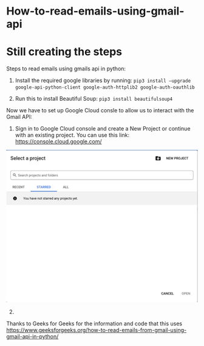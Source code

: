 # How-to-read-emails-using-gmail-api
# Still creating the steps
Steps to read emails using gmails api in python:

1. Install the required google libraries by running: `pip3 install –upgrade google-api-python-client google-auth-httplib2 google-auth-oauthlib`

2. Run this to install Beautiful Soup: `pip3 install beautifulsoup4`

Now we have to set up Google Cloud consle to allow us to interact with the Gmail API:

1. Sign in to Google Cloud console and create a New Project or continue with an existing project. You can use this link: https://console.cloud.google.com/

![alt text](https://github.com/Radioactivebun0/How-to-read-emails-using-gmail-api/blob/main/pics/step1.png?raw=true)

2. 



Thanks to Geeks for Geeks for the information and code that this uses 
https://www.geeksforgeeks.org/how-to-read-emails-from-gmail-using-gmail-api-in-python/

